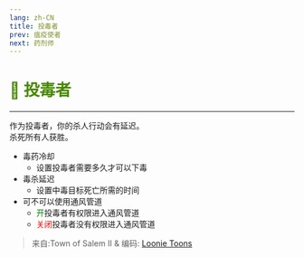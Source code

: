 ```yaml
---
lang: zh-CN
title: 投毒者
prev: 瘟疫使者
next: 药剂师
---
```


# <font color="#478800">🧪 <b>投毒者</b></font> <Badge text="Killing" type="tip" vertical="middle"/>

***

作为投毒者，你的杀人行动会有延迟。<br>
杀死所有人获胜。

- 毒药冷却
  - 设置投毒者需要多久才可以下毒
- 毒杀延迟
  - 设置中毒目标死亡所需的时间
- 可不可以使用通风管道
  - <font color=green>开</font>投毒者有权限进入通风管道
  - <font color=red>关闭</font>投毒者没有权限进入通风管道

> 来自:Town of Salem II & 编码: [Loonie Toons](https://github.com/Loonie-Toons)
